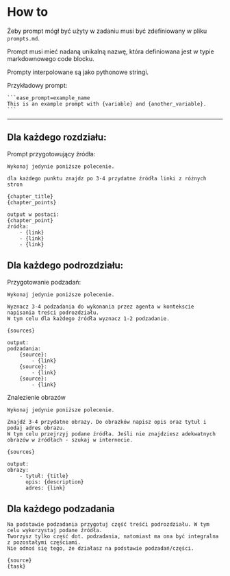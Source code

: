 # How to

Żeby prompt mógł być użyty w zadaniu musi być zdefiniowany w pliku `prompts.md`.

Prompt musi mieć nadaną unikalną nazwę, która definiowana jest w typie markdownowego code blocku.

Prompty interpolowane są jako pythonowe stringi.

Przykładowy prompt:

    ```ease_prompt=example_name
    This is an example prompt with {variable} and {another_variable}.
    ```


---

## Dla każdego rozdziału:

Prompt przygotowujący źródła:

```ease_prompt=sources
Wykonaj jedynie poniższe polecenie.

dla każdego punktu znajdz po 3-4 przydatne źródła linki z różnych stron

{chapter_title}
{chapter_points}

output w postaci:
{chapter_point}
źródła:
    - {link}
    - {link}
    - {link}
```

## Dla każdego podrozdziału:

Przygotowanie podzadań:

```ease_prompt=tasks
Wykonaj jedynie poniższe polecenie.

Wyznacz 3-4 podzadania do wykonania przez agenta w kontekscie napisania treści podrozdziału.
W tym celu dla każdego źródła wyznacz 1-2 podzadanie.

{sources}

output:
podzadania:
    {source}:
        - {link}
    {source}:
        - {link}
    {source}:
        - {link}
```


Znalezienie obrazów
```ease_prompt=images
Wykonaj jedynie poniższe polecenie.

Znajdź 3-4 przydatne obrazy. Do obrazków napisz opis oraz tytuł i podaj adres obrazu.
W tym celu przejrzyj podane źródła. Jeśli nie znajdziesz adekwatnych obrazów w źródłach - szukaj w internecie.

{sources}

output:
obrazy:
    - tytuł: {title}
      opis: {description}
      adres: {link}
```

## Dla każdego podzadania

```ease_prompt=chapter
Na podstawie podzadania przygotuj część treśći podrozdziału. W tym celu wykorzystaj podane źródła.
Tworzysz tylko część dot. podzadania, natomiast ma ona być integralna z pozostałymi częściami.
Nie odnoś się tego, że działasz na podstawie podzadań/części.

{source}
{task}
```
